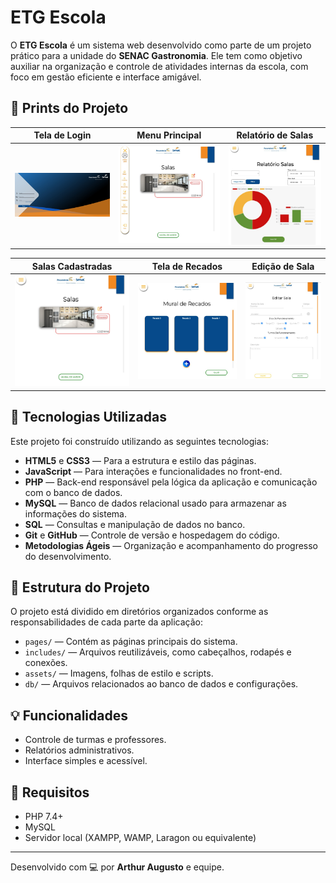 # ETG Escola

O **ETG Escola** é um sistema web desenvolvido como parte de um projeto prático para a unidade do **SENAC Gastronomia**. Ele tem como objetivo auxiliar na organização e controle de atividades internas da escola, com foco em gestão eficiente e interface amigável.


## 📸 Prints do Projeto

| Tela de Login | Menu Principal | Relatório de Salas |
|:-------------:|:--------------:|:------------------:|
| ![Login](prints/login.jpg) | ![Menu](prints/menu.jpg) | ![Relatório](prints/relatorio.jpg) |

| Salas Cadastradas | Tela de Recados | Edição de Sala |
|:-----------------:|:---------------:|:--------------:|
| ![Salas](prints/salas.jpg) | ![Recados](prints/tela-de-recados.jpg) | ![Editar Sala](prints/editar-sala.jpg) |


## 🚀 Tecnologias Utilizadas

Este projeto foi construído utilizando as seguintes tecnologias:

- **HTML5** e **CSS3** — Para a estrutura e estilo das páginas.
- **JavaScript** — Para interações e funcionalidades no front-end.
- **PHP** — Back-end responsável pela lógica da aplicação e comunicação com o banco de dados.
- **MySQL** — Banco de dados relacional usado para armazenar as informações do sistema.
- **SQL** — Consultas e manipulação de dados no banco.
- **Git** e **GitHub** — Controle de versão e hospedagem do código.
- **Metodologias Ágeis** — Organização e acompanhamento do progresso do desenvolvimento.

## 📁 Estrutura do Projeto

O projeto está dividido em diretórios organizados conforme as responsabilidades de cada parte da aplicação:

- `pages/` — Contém as páginas principais do sistema.
- `includes/` — Arquivos reutilizáveis, como cabeçalhos, rodapés e conexões.
- `assets/` — Imagens, folhas de estilo e scripts.
- `db/` — Arquivos relacionados ao banco de dados e configurações.

## 💡 Funcionalidades

- Controle de turmas e professores.
- Relatórios administrativos.
- Interface simples e acessível.

## 📌 Requisitos

- PHP 7.4+
- MySQL
- Servidor local (XAMPP, WAMP, Laragon ou equivalente)

---

Desenvolvido com 💻 por **Arthur Augusto** e equipe.
